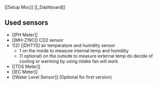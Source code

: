 [[Setup Moc]]
[[_Dashboard]]

## Used sensors
- [[PH Meter]]
- [[MH-Z19C]] CO2 sensor
- 1(2) [[DHT11]] air temperature and humidity sensor
	- 1 on the inside to measure internal temp and humidity
	- (1 optional) on the outside to measure external temp do decide of cooling or warming by using intake fan will work 
- [[TDS Meter]]
- [[EC Meter]]
- [[Water Level Sensor]] (Optional for first version)

